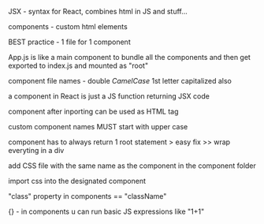 JSX - syntax for React, combines html in JS and stuff...

components - custom html elements

BEST practice - 1 file for 1 component

App.js is like a main component to bundle all the components and then get exported to index.js and mounted as "root"

component file names - double _CamelCase_ 1st letter capitalized also

a component in React is just a JS function returning JSX code

component after inporting can be used as HTML tag

custom component names MUST start with upper case

component has to always return 1 root statement > easy fix >> wrap everyting in a div

add CSS file with the same name as the component in the component folder

import css into the designated component

"class" property in components == "className"

{} - in components u can run basic JS expressions like "1+1"
